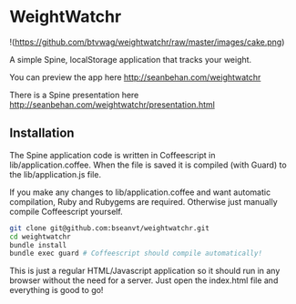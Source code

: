 # WeightWatchr

!(https://github.com/btvwag/weightwatchr/raw/master/images/cake.png)

A simple Spine, localStorage application that tracks your weight.

You can preview the app here http://seanbehan.com/weightwatchr

There is a Spine presentation here http://seanbehan.com/weightwatchr/presentation.html

## Installation

The Spine application code is written in Coffeescript in lib/application.coffee. When the file is saved it is compiled (with Guard) to the lib/application.js file.

If you make any changes to lib/application.coffee and want automatic compilation, Ruby and Rubygems are required. Otherwise just 
manually compile Coffeescript yourself.

```bash
git clone git@github.com:bseanvt/weightwatchr.git
cd weightwatchr
bundle install
bundle exec guard # Coffeescript should compile automatically!
```

This is just a regular HTML/Javascript application so it should run in any browser without the need for a server. Just open the index.html file and everything is good to go!
